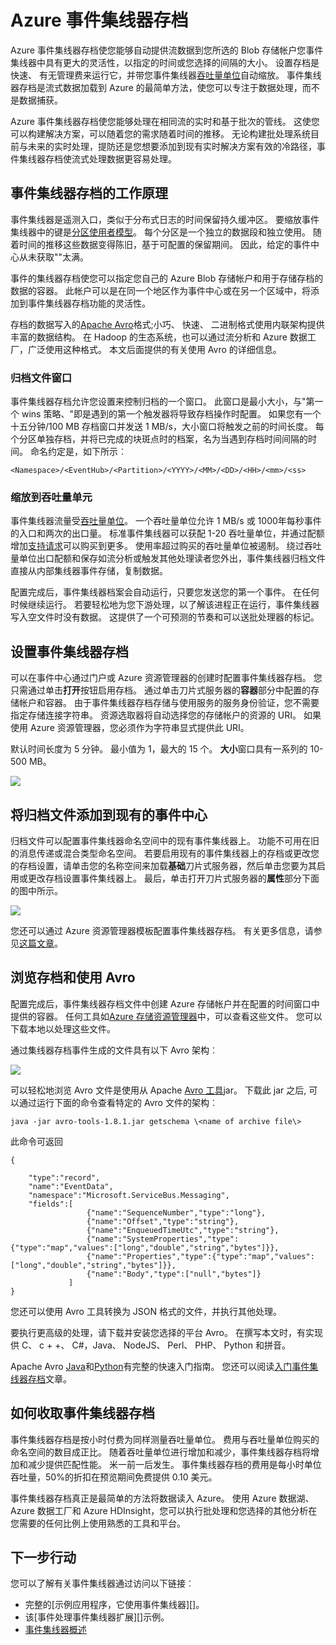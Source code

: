 <properties
    pageTitle="Azure 事件集线器归档文件 |Microsoft Azure"
    description="Azure 事件集线器存档功能的概述。"
    services="event-hubs"
    documentationCenter=""
    authors="djrosanova"
    manager="timlt"
    editor=""/>

<tags
    ms.service="event-hubs"
    ms.workload="na"
    ms.tgt_pltfrm="na"
    ms.devlang="na"
    ms.topic="article"
    ms.date="09/13/2016"
    ms.author="darosa;sethm"/>

# <a name="azure-event-hubs-archive"></a>Azure 事件集线器存档

Azure 事件集线器存档使您能够自动提供流数据到您所选的 Blob 存储帐户您事件集线器中具有更大的灵活性，以指定的时间或您选择的间隔的大小。 设置存档是快速、 有无管理费来运行它，并带您事件集线器[吞吐量单位](event-hubs-overview.md#capacity-and-security)自动缩放。 事件集线器存档是流式数据加载到 Azure 的最简单方法，使您可以专注于数据处理，而不是数据捕获。

Azure 事件集线器存档使您能够处理在相同流的实时和基于批次的管线。 这使您可以构建解决方案，可以随着您的需求随着时间的推移。 无论构建批处理系统目前与未来的实时处理，提防还是您想要添加到现有实时解决方案有效的冷路径，事件集线器存档使流式处理数据更容易处理。

## <a name="how-event-hubs-archive-works"></a>事件集线器存档的工作原理

事件集线器是遥测入口，类似于分布式日志的时间保留持久缓冲区。 要缩放事件集线器中的键是[分区使用者模型](event-hubs-overview.md#partition-key)。 每个分区是一个独立的数据段和独立使用。 随着时间的推移这些数据变得陈旧，基于可配置的保留期间。 因此，给定的事件中心从未获取""太满。

事件的集线器存档使您可以指定您自己的 Azure Blob 存储帐户和用于存储存档的数据的容器。 此帐户可以是在同一个地区作为事件中心或在另一个区域中，将添加到事件集线器存档功能的灵活性。

存档的数据写入的[Apache Avro][]格式;小巧、 快速、 二进制格式使用内联架构提供丰富的数据结构。 在 Hadoop 的生态系统，也可以通过流分析和 Azure 数据工厂，广泛使用这种格式。 本文后面提供的有关使用 Avro 的详细信息。

### <a name="archive-windowing"></a>归档文件窗口

事件集线器存档允许您设置来控制归档的一个窗口。 此窗口是最小大小，与"第一个 wins 策略、"即是遇到的第一个触发器将导致存档操作时配置。 如果您有一个十五分钟/100 MB 存档窗口并发送 1 MB/s，大小窗口将触发之前的时间长度。 每个分区单独存档，并将已完成的块斑点时的档案，名为当遇到存档时间间隔的时间。 命名约定是，如下所示︰

```
<Namespace>/<EventHub>/<Partition>/<YYYY>/<MM>/<DD>/<HH>/<mm>/<ss>
```

### <a name="scaling-to-throughput-units"></a>缩放到吞吐量单元

事件集线器流量受[吞吐量单位](event-hubs-overview.md#capacity-and-security)。 一个吞吐量单位允许 1 MB/s 或 1000年每秒事件的入口和两次的出口量。 标准事件集线器可以获配 1-20 吞吐量单位，并通过配额增加[支持请求][]可以购买到更多。 使用率超过购买的吞吐量单位被遏制。 绕过吞吐量单位出口配额和保存如流分析或触发其他处理读者您外出，事件集线器归档文件直接从内部集线器事件存储，复制数据。

配置完成后，事件集线器档案会自动运行，只要您发送您的第一个事件。 在任何时候继续运行。 若要轻松地为您下游处理，以了解该进程正在运行，事件集线器写入空文件时没有数据。 这提供了一个可预测的节奏和可以送批处理器的标记。

## <a name="setting-up-event-hubs-archive"></a>设置事件集线器存档

可以在事件中心通过门户或 Azure 资源管理器的创建时配置事件集线器存档。 您只需通过单击**打开**按钮启用存档。 通过单击刀片式服务器的**容器**部分中配置的存储帐户和容器。 由于事件集线器存档存储与使用服务的服务身份验证，您不需要指定存储连接字符串。 资源选取器将自动选择您的存储帐户的资源的 URI。 如果使用 Azure 资源管理器，您必须作为字符串显式提供此 URI。

默认时间长度为 5 分钟。 最小值为 1，最大的 15 个。 **大小**窗口具有一系列的 10-500 MB。

![][1]

## <a name="adding-archive-to-an-existing-event-hub"></a>将归档文件添加到现有的事件中心

归档文件可以配置事件集线器命名空间中的现有事件集线器上。 功能不可用在旧的消息传递或混合类型命名空间。 若要启用现有的事件集线器上的存档或更改您的存档设置，请单击您的名称空间来加载**基础**刀片式服务器，然后单击您要为其启用或更改存档设置事件集线器上。 最后，单击打开刀片式服务器的**属性**部分下面的图中所示。

![][2]

您还可以通过 Azure 资源管理器模板配置事件集线器存档。 有关更多信息，请参见[这篇文章](event-hubs-resource-manager-namespace-event-hub-enable-archive.md)。

## <a name="exploring-the-archive-and-working-with-avro"></a>浏览存档和使用 Avro

配置完成后，事件集线器存档文件中创建 Azure 存储帐户并在配置的时间窗口中提供的容器。 任何工具如[Azure 存储资源管理器][]中，可以查看这些文件。 您可以下载本地以处理这些文件。

通过集线器存档事件生成的文件具有以下 Avro 架构︰

![][3]

可以轻松地浏览 Avro 文件是使用从 Apache [Avro 工具][]jar。 下载此 jar 之后, 可以通过运行下面的命令查看特定的 Avro 文件的架构︰

```
java -jar avro-tools-1.8.1.jar getschema \<name of archive file\>
```

此命令可返回

```
{

    "type":"record",
    "name":"EventData",
    "namespace":"Microsoft.ServiceBus.Messaging",
    "fields":[
                 {"name":"SequenceNumber","type":"long"},
                 {"name":"Offset","type":"string"},
                 {"name":"EnqueuedTimeUtc","type":"string"},
                 {"name":"SystemProperties","type":{"type":"map","values":["long","double","string","bytes"]}},
                 {"name":"Properties","type":{"type":"map","values":["long","double","string","bytes"]}},
                 {"name":"Body","type":["null","bytes"]}
             ]
}
```

您还可以使用 Avro 工具转换为 JSON 格式的文件，并执行其他处理。

要执行更高级的处理，请下载并安装您选择的平台 Avro。 在撰写本文时，有实现供 C、 c + +、 C\#，Java、 NodeJS、 Perl、 PHP、 Python 和拼音。

Apache Avro [Java][]和[Python][]有完整的快速入门指南。 您还可以阅读[入门事件集线器存档](event-hubs-archive-python.md)文章。

## <a name="how-event-hubs-archive-is-charged"></a>如何收取事件集线器存档

事件集线器存档是按小时付费为同样测量吞吐量单位。 费用与吞吐量单位购买的命名空间的数目成正比。 随着吞吐量单位进行增加和减少，事件集线器存档将增加和减少提供匹配性能。 米一前一后发生。 事件集线器存档的费用是每小时单位吞吐量，50%的折扣在预览期间免费提供 0.10 美元。

事件集线器存档真正是最简单的方法将数据读入 Azure。 使用 Azure 数据湖、 Azure 数据工厂和 Azure HDInsight，您可以执行批处理和您选择的其他分析在您需要的任何比例上使用熟悉的工具和平台。

## <a name="next-steps"></a>下一步行动

您可以了解有关事件集线器通过访问以下链接︰

- 完整的[示例应用程序，它使用事件集线器][]。
- 该[事件处理事件集线器扩展][]示例。
- [事件集线器概述][]

[Apache Avro]: http://avro.apache.org/
[支持请求]: https://portal.azure.com/?#blade/Microsoft_Azure_Support/HelpAndSupportBlade
[1]: ./media/event-hubs-archive-overview/event-hubs-archive1.png
[2]: media/event-hubs-archive-overview/event-hubs-archive2.png
[Azure 存储资源管理器]: http://azurestorageexplorer.codeplex.com/
[3]: ./media/event-hubs-archive-overview/event-hubs-archive3.png
[Avro 工具]: http://www-us.apache.org/dist/avro/avro-1.8.1/java/avro-tools-1.8.1.jar
[Java]: http://avro.apache.org/docs/current/gettingstartedjava.html
[Python]: http://avro.apache.org/docs/current/gettingstartedpython.html
[事件集线器概述]: event-hubs-overview.md
[示例应用程序使用事件集线器]: https://code.msdn.microsoft.com/Service-Bus-Event-Hub-286fd097
[扩展事件处理事件集线器]: https://code.msdn.microsoft.com/Service-Bus-Event-Hub-45f43fc3